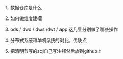 1. 数据仓库是什么
    
2. 如何做维度建模
3. ods / dwd / dws /dwt / app 这几层分别做了哪些操作
4. 分布式系统和单机系统的对比，优缺点
5. 把清明节写的sql自己写注释然后放到github上